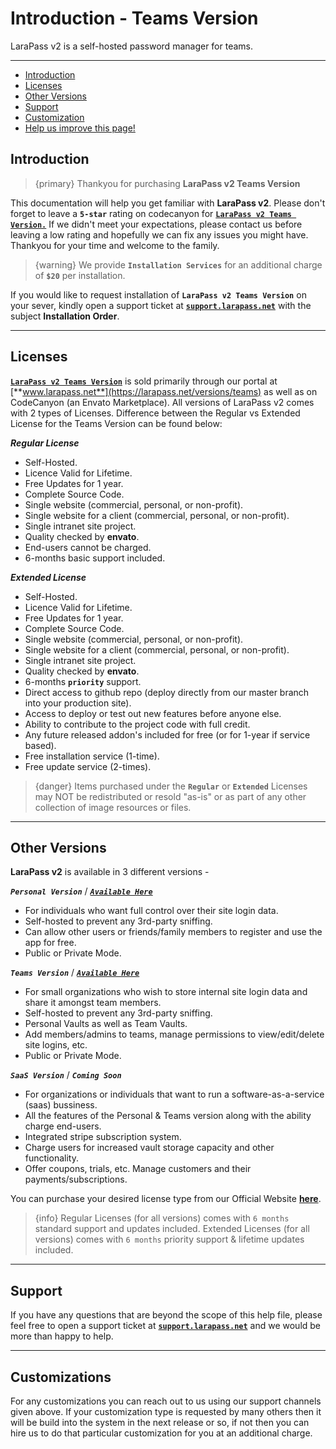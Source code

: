 # Introduction - Teams Version

LaraPass v2 is a self-hosted password manager for teams.

---

- [Introduction](#introduction)
- [Licenses](#licenses)
- [Other Versions](#other-versions)
- [Support](#support)
- [Customization](#customization)
- [<a href="https://github.com/larapass/docs/edit/master/resources/docs/teams/introduction.md" target="_blank"><i class="fa fa-edit"></i> Help us improve this page!</a>](#)

<a name="introduction"></a>
## Introduction

> {primary} Thankyou for purchasing **LaraPass v2 Teams Version**

This documentation will help you get familiar with **LaraPass v2**. Please don't forget to leave a **`5-star`** rating on codecanyon for <a href="https://purchase.larapass.net/teams" target="_blank">**`LaraPass v2 Teams Version.`**</a> If we didn't meet your expectations, please contact us before leaving a low rating and hopefully we can fix any issues you might have. Thankyou for your time and welcome to the family.

> {warning} We provide **`Installation Services`** for an additional charge of **`$20`** per installation. 

If you would like to request installation of **`LaraPass v2 Teams Version`** on your sever, kindly open a support ticket at <a href="https://support.larapass.net" target="_blank">**`support.larapass.net`**</a> with the subject **Installation Order**.

---

<a name="licenses"></a>
## Licenses

<a href="https://purchase.larapass.net/teams" target="_blank">**`LaraPass v2 Teams Version`**</a> is sold primarily through our portal at [**www.larapass.net**](https://larapass.net/versions/teams) as well as on CodeCanyon (an Envato Marketplace). All versions of LaraPass v2 comes with 2 types of Licenses. Difference between the Regular vs Extended License for the Teams Version can be found below:

***Regular License***
+ Self-Hosted.
+ Licence Valid for Lifetime.
+ Free Updates for 1 year.
+ Complete Source Code.
+ Single website (commercial, personal, or non-profit).
+ Single website for a client (commercial, personal, or non-profit).
+ Single intranet site project.
+ Quality checked by **envato**.
+ End-users cannot be charged.
+ 6-months basic support included.

***Extended License***
+ Self-Hosted.
+ Licence Valid for Lifetime.
+ Free Updates for 1 year.
+ Complete Source Code.
+ Single website (commercial, personal, or non-profit).
+ Single website for a client (commercial, personal, or non-profit).
+ Single intranet site project.
+ Quality checked by **envato**.
+ 6-months **`priority`** support.
+ Direct access to github repo (deploy directly from our master branch into your production site).
+ Access to deploy or test out new features before anyone else.
+ Ability to contribute to the project code with full credit.
+ Any future released addon's included for free (or for 1-year if service based).
+ Free installation service (1-time).
+ Free update service (2-times).

> {danger} Items purchased under the **`Regular`** or **`Extended`** Licenses may NOT be redistributed or resold "as-is" or as part of any other collection of image resources or files.

---

<a name="other-versions"></a>
## Other Versions

**LaraPass v2** is available in 3 different versions -  

***`Personal Version`*** / [***`Available Here`***](https://larapass.net/versions/personal)
+ For individuals who want full control over their site login data.
+ Self-hosted to prevent any 3rd-party sniffing.
+ Can allow other users or friends/family members to register and use the app for free.
+ Public or Private Mode.

***`Teams Version`*** / [***`Available Here`***](https://larapass.net/versions/teams)
+ For small organizations who wish to store internal site login data and share it amongst team members.
+ Self-hosted to prevent any 3rd-party sniffing.
+ Personal Vaults as well as Team Vaults. 
+ Add members/admins to teams, manage permissions to view/edit/delete site logins, etc.
+ Public or Private Mode.

***`SaaS Version`*** / ***`Coming Soon`***
+ For organizations or individuals that want to run a software-as-a-service (saas) bussiness.
+ All the features of the Personal & Teams version along with the ability charge end-users.
+ Integrated stripe subscription system.
+ Charge users for increased vault storage capacity and other functionality.
+ Offer coupons, trials, etc. Manage customers and their payments/subscriptions.

You can purchase your desired license type from our Official Website [**here**](https://larapass.net).

> {info} Regular Licenses (for all versions) comes with ``6 months`` standard support and updates included. Extended Licenses  (for all versions) comes with ``6 months`` priority support & lifetime updates included. 

---

<a name="support"></a>
## Support

 If you have any questions that are beyond the scope of this help file, please feel free to open a support ticket at <a href="https://support.larapass.net" target="_blank">**`support.larapass.net`**</a> and we would be more than happy to help.

 ---

<a name="customization"></a>
## Customizations

 For any customizations you can reach out to us using our support channels given above. If your customization type is requested by many others then it will be build into the system in the next release or so, if not then you can hire us to do that particular customization for you at an additional charge.